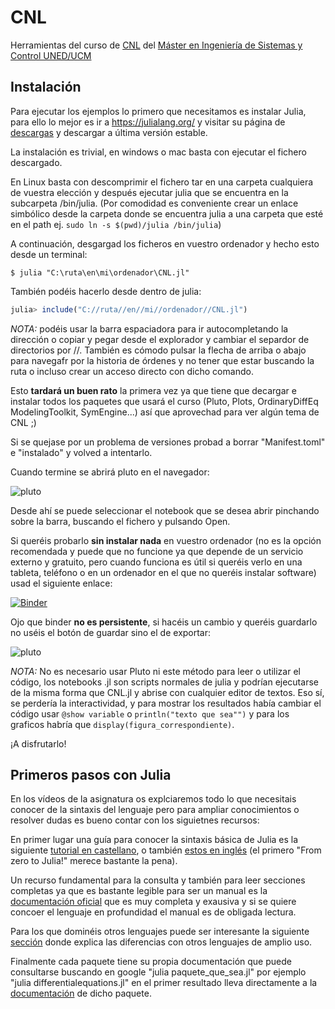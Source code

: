 # CNL
Herramientas del curso de [CNL](http://portal.uned.es/portal/page?_pageid=93,70656202&_dad=portal&_schema=PORTAL&idAsignatura=31104178&idTitulacion=310401) del [Máster en Ingeniería de Sistemas y Control UNED/UCM](https://cv4.ucm.es/moodle/course/view.php?id=4056)

## Instalación
Para ejecutar los ejemplos lo primero que necesitamos es instalar Julia, para ello lo mejor es ir a https://julialang.org/ y visitar su página de [descargas](https://julialang.org/downloads/) y descargar a última versión estable.

La instalación es trivial, en windows o mac basta con ejecutar el fichero descargado.

En Linux basta con descomprimir el fichero tar en una carpeta cualquiera de vuestra elección y después ejecutar julia que se encuentra en la subcarpeta /bin/julia. (Por comodidad es conveniente crear un enlace simbólico desde la carpeta donde se encuentra julia a una carpeta que esté en el path ej. ```sudo ln -s $(pwd)/julia /bin/julia```)

A continuación, desgargad los ficheros en vuestro ordenador y hecho esto desde un terminal:

```
$ julia "C:\ruta\en\mi\ordenador\CNL.jl"

```

También podéis hacerlo desde dentro de julia:

```julia
julia> include("C://ruta//en//mi//ordenador//CNL.jl")

```


*NOTA:* podéis usar la barra espaciadora para ir autocompletando la dirección o copiar y pegar desde el explorador y cambiar el separdor de directorios por //. También es cómodo pulsar la flecha de arriba o abajo para navegafr por la historia de órdenes y no tener que estar buscando la ruta o incluso crear un acceso directo con dicho comando.


Esto **tardará un buen rato** la primera vez ya que tiene que decargar e instalar todos los paquetes que usará el curso (Pluto,  Plots, OrdinaryDiffEq ModelingToolkit, SymEngine...) así que aprovechad para ver algún tema de CNL ;)

Si se quejase por un problema de versiones probad a borrar "Manifest.toml" e "instalado" y volved a intentarlo.

Cuando termine se abrirá pluto en el navegador:

![pluto](https://github.com/Dictino/CNL/blob/main/Im%C3%A1genes/pluto.png?raw=true)

Desde ahí se puede seleccionar el notebook que se desea abrir pinchando sobre la barra, buscando el fichero y pulsando Open.

Si queréis probarlo **sin instalar nada** en vuestro ordenador (no es la opción recomendada y puede que no funcione ya que depende de un servicio externo y gratuito, pero cuando funciona es útil si queréis verlo en una tableta, teléfono o en un ordenador en el que no queréis instalar software) usad el siguiente enlace:

[![Binder](https://mybinder.org/badge_logo.svg)](https://mybinder.org/v2/gh/Dictino/CNL/d65c8a0?urlpath=pluto)

Ojo que binder **no es persistente**, si hacéis un cambio y queréis guardarlo no uséis el botón de guardar sino el de exportar:

![pluto](https://github.com/Dictino/CNL/blob/main/Im%C3%A1genes/Boton_exportar.png?raw=true)

*NOTA:* No es necesario usar Pluto ni este método para leer o utilizar el código, los notebooks .jl son scripts normales de julia y podrían ejecutarse de la misma forma que CNL.jl y abrise con cualquier editor de textos. Eso sí, se perdería la interactividad, y para mostrar los resultados había cambiar el código usar ```@show variable``` o ```println("texto que sea"")``` y para los graficos habría que ```display(figura_correspondiente)```.

¡A disfrutarlo!

## Primeros pasos con Julia

En los vídeos de la asignatura os explciaremos todo lo que necesitais conocer de la sintaxis del lenguaje pero para ampliar conocimientos o resolver dudas es bueno contar con los siguietnes recursos:

En primer lugar una guía para conocer la sintaxis básica de Julia es la siguiente [tutorial en castellano](https://hedero.webs.upv.es/julia-basico/), o también [estos en inglés](https://julialang.org/learning/tutorials/) (el primero "From zero to Julia!" merece bastante la pena).

Un recurso fundamental para la consulta y también para leer secciones completas ya que es bastante legible para ser un manual es la [documentación oficial](https://docs.julialang.org/en/v1/) que es muy completa y exausiva y si se quiere concoer el lenguaje en profundidad el manual es de obligada lectura.

Para los que dominéis otros lenguajes puede ser interesante la siguiente [sección](https://docs.julialang.org/en/v1/manual/noteworthy-differences/) donde explica las diferencias con otros lenguajes de amplio uso.

Finalmente cada paquete tiene su propia documentación que puede consultarse buscando en google "julia paquete_que_sea.jl" por ejemplo "julia differentialequations.jl" en el primer resultado lleva directamente a la [documentación](https://docs.sciml.ai/DiffEqDocs/stable/) de dicho paquete.
 
